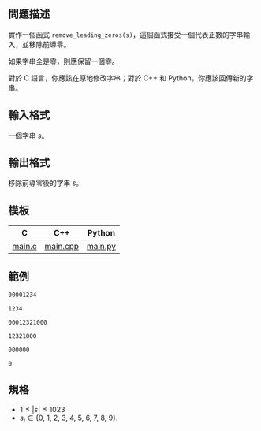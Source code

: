 ## 問題描述

實作一個函式 `remove_leading_zeros(s)`，這個函式接受一個代表正數的字串輸入，並移除前導零。

如果字串全是零，則應保留一個零。

對於 C 語言，你應該在原地修改字串；對於 C++ 和 Python，你應該回傳新的字串。

## 輸入格式

一個字串 $s$。

## 輸出格式

移除前導零後的字串 $s$。


## 模板

| C | C++ | Python |
| -------- | -------- | -------- |
| [main.c](file://main.c) | [main.cpp](file://main.cpp) | [main.py](file://main.py) |


## 範例

```input1
00001234
```

```output1
1234
```

```input2
00012321000
```

```output2
12321000
```

```input3
000000
```

```output3
0
```

## 規格

- $1 \leq |s| \leq 1023$
- $s_i \in \{\text{0, 1, 2, 3, 4, 5, 6, 7, 8, 9}\}$.
